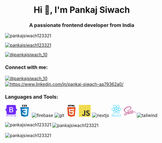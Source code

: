 <h1 align="center">Hi 👋, I'm Pankaj Siwach</h1>
<h3 align="center">A passionate frontend developer from India</h3>

<p align="left"> <img src="https://komarev.com/ghpvc/?username=pankajsiwach123321&label=Profile%20views&color=0e75b6&style=flat" alt="pankajsiwach123321" /> </p>

<p align="left"> <a href="https://github.com/ryo-ma/github-profile-trophy"><img src="https://github-profile-trophy.vercel.app/?username=pankajsiwach123321" alt="pankajsiwach123321" /></a> </p>

<p align="left"> <a href="https://twitter.com/@pankajsiwach_10" target="blank"><img src="https://img.shields.io/twitter/follow/@pankajsiwach_10?logo=twitter&style=for-the-badge" alt="@pankajsiwach_10" /></a> </p>

<h3 align="left">Connect with me:</h3>
<p align="left">
<a href="https://twitter.com/@pankajsiwach_10" target="blank"><img align="center" src="https://raw.githubusercontent.com/rahuldkjain/github-profile-readme-generator/master/src/images/icons/Social/twitter.svg" alt="@pankajsiwach_10" height="30" width="40" /></a>
<a href="https://linkedin.com/in/https://www.linkedin.com/in/pankaj-siwach-aa79362a0/" target="blank"><img align="center" src="https://raw.githubusercontent.com/rahuldkjain/github-profile-readme-generator/master/src/images/icons/Social/linked-in-alt.svg" alt="https://www.linkedin.com/in/pankaj-siwach-aa79362a0/" height="30" width="40" /></a>
</p>

<h3 align="left">Languages and Tools:</h3>
<p align="left"> <a style="text-decoration:none" href="https://getbootstrap.com" target="_blank" rel="noreferrer"> <img src="https://raw.githubusercontent.com/devicons/devicon/master/icons/bootstrap/bootstrap-plain-wordmark.svg" alt="bootstrap" width="40" height="40"/> </a> <a style="text-decoration:none" href="https://www.w3schools.com/css/" target="_blank" rel="noreferrer"> <img src="https://raw.githubusercontent.com/devicons/devicon/master/icons/css3/css3-original-wordmark.svg" alt="css3" width="40" height="40"/> </a> <a style="text-decoration:none" href="https://firebase.google.com/" target="_blank" rel="noreferrer"> <img src="https://www.vectorlogo.zone/logos/firebase/firebase-icon.svg" alt="firebase" width="40" height="40"/> </a> <a style="text-decoration:none" href="https://git-scm.com/" target="_blank" rel="noreferrer"> <img src="https://www.vectorlogo.zone/logos/git-scm/git-scm-icon.svg" alt="git" width="40" height="40"/> </a> <a style="text-decoration:none" href="https://www.w3.org/html/" target="_blank" rel="noreferrer"> <img src="https://raw.githubusercontent.com/devicons/devicon/master/icons/html5/html5-original-wordmark.svg" alt="html5" width="40" height="40"/> </a> <a style="text-decoration:none" href="https://developer.mozilla.org/en-US/docs/Web/JavaScript" target="_blank" rel="noreferrer"> <img src="https://raw.githubusercontent.com/devicons/devicon/master/icons/javascript/javascript-original.svg" alt="javascript" width="40" height="40"/> </a> <a style="text-decoration:none" href="https://nextjs.org/" target="_blank" rel="noreferrer"> <img src="https://cdn.worldvectorlogo.com/logos/nextjs-2.svg" alt="nextjs" width="40" height="40"/> </a> <a style="text-decoration:none" href="https://reactjs.org/" target="_blank" rel="noreferrer"> <img src="https://raw.githubusercontent.com/devicons/devicon/master/icons/react/react-original-wordmark.svg" alt="react" width="40" height="40"/> </a> <a style="text-decoration:none" href="https://sass-lang.com" target="_blank" rel="noreferrer"> <img src="https://raw.githubusercontent.com/devicons/devicon/master/icons/sass/sass-original.svg" alt="sass" width="40" height="40"/> </a> <a style="text-decoration:none" href="https://tailwindcss.com/" target="_blank" rel="noreferrer"> <img src="https://www.vectorlogo.zone/logos/tailwindcss/tailwindcss-icon.svg" alt="tailwind" width="40" height="40"/> </a> </p>

<p><img align="left" src="https://github-readme-stats.vercel.app/api/top-langs?username=pankajsiwach123321&show_icons=true&locale=en&layout=compact" alt="pankajsiwach123321" /></p>

<p>&nbsp;<img align="center" src="https://github-readme-stats.vercel.app/api?username=pankajsiwach123321&show_icons=true&locale=en" alt="pankajsiwach123321" /></p>

<p><img align="center" src="https://github-readme-streak-stats.herokuapp.com/?user=pankajsiwach123321&" alt="pankajsiwach123321" /></p>
